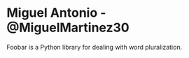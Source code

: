 # Miguel Antonio -@MiguelMartinez30
Foobar is a Python library for dealing with word pluralization.

